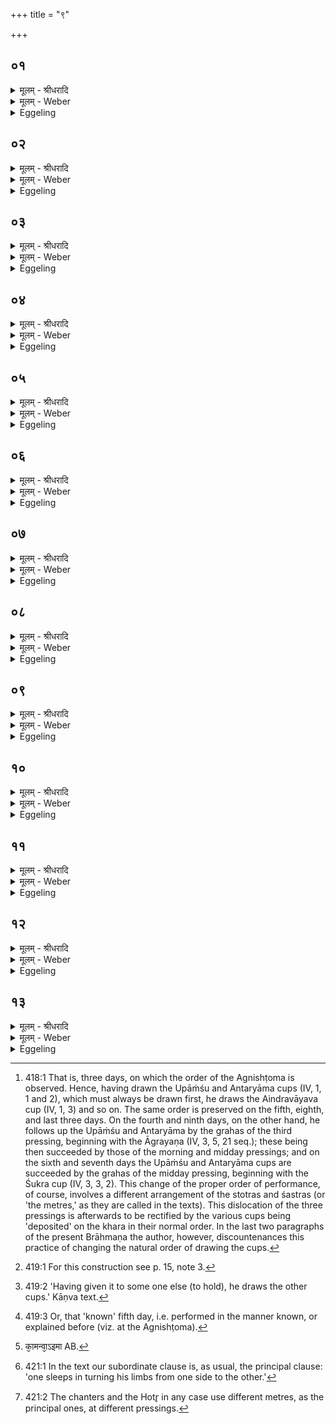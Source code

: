 +++
title = "९"

+++


## ०१
<details><summary>मूलम् - श्रीधरादि</summary>

तद्य᳘त्रैत᳘द्द्वादशाहे᳘न᳘ व्यूढच्छन्दसा य᳘जते॥  
तद्ग्र᳘हा᳘न्व्यूहति᳘ व्यूहत ऽउद्गाता᳘ च हो᳘ता च च्छ᳘न्दाᳫँ᳭सि स᳘ ऽएष प्र᳘ज्ञात[[!!]] ऽएव पू᳘र्व्वस्त्र्यहो᳘ भवति स᳘मूढच्छन्दास्त᳘दैन्द्रवायवा᳘ग्रान्गृह्णाति॥
</details>

<details><summary>मूलम् - Weber</summary>

तद्य᳘त्रैत᳘द्द्वादशाहे᳘नॗ व्यूढछन्दसा य᳘जते॥  
तद्ग्र᳘हाॗन्व्यूहतिॗ व्यूहत उद्गाता᳘ च हो᳘ता च छ᳘न्दांसि स᳘ एष प्र᳘ज्ञा᳘त एव पू᳘र्वस्त्र्यहो᳘ भवति स᳘मूडछन्दास्त᳘दैन्द्रवायवा᳘ग्रान्गृह्णाति॥
</details>

<details><summary>Eggeling</summary>

1. When he performs a twelve days’ sacrifice with transposed metres (Dvādaśāha vyūḍḥachandas), then he (the Adhvaryu) transposes the grahas (cups of Soma); and both the Udgātr̥ and the Hotr̥ transpose the metres. Now there is first that normal Tryaha (triduum), with settled metres [^egg_970]: there he draws the cup beginning with the Aindravāyava.

[^egg_970]: 418:1 That is, three days, on which the order of the Agnishṭoma is observed. Hence, having drawn the Upāṁśu and Antaryāma cups (IV, 1, 1 and 2), which must always be drawn first, he draws the Aindravāyava cup (IV, 1, 3) and so on. The same order is preserved on the fifth, eighth, and last three days. On the fourth and ninth days, on the other hand, he follows up the Upāṁśu and Antaryāma by the grahas of the third pressing, beginning with the Āgrayaṇa (IV, 3, 5, 21 seq.); these being then succeeded by those of the morning and midday pressings; and on the sixth and seventh days the Upāṁśu and Antaryāma cups are succeeded by the grahas of the midday pressing, beginning with the Śukra cup (IV, 3, 3, 2). This change of the proper order of performance, of course, involves a different arrangement of the stotras and śastras (or 'the metres,' as they are called in the texts). This dislocation of the three pressings is afterwards to be rectified by the various cups being 'deposited' on the khara in their normal order. In the last two paragraphs of the present Brāhmaṇa the author, however,  discountenances this practice of changing the natural order of drawing the cups.
</details>

## ०२
<details><summary>मूलम् - श्रीधरादि</summary>

(त्य᳘) अ᳘थ चतुर्थे᳘ ऽह᳘न्व्यूहति॥  
ग्र᳘हा᳘न्व्यूहन्ति च्छ᳘न्दाᳫँ᳭सि त᳘दाग्रयणा᳘ग्रान्गृह्णाति प्राजापत्यं वा᳘ ऽएत᳘च्चतुर्थम᳘हर्भवत्यात्मा वा᳘ ऽआग्रयण᳘ आत्मा वै᳘ प्रजा᳘पतिस्त᳘स्मादाग्रयणा᳘ग्रान्गृह्णाति॥
</details>

<details><summary>मूलम् - Weber</summary>

अ᳘थ चतुर्थे᳘ ऽहॗन्व्यूहति॥  
ग्र᳘हाॗन्यूहन्ति छ᳘न्दांसि त᳘दाग्रयणा᳘ग्रान् गृह्णाति प्राजापत्यं वा᳘ एत᳘च्चतुर्थम᳘हर्भवत्यात्मा वा᳘ आग्रयण आत्मा वै᳘ प्रजा᳘पतिस्त᳘स्मादाग्रयणा᳘ग्रान्गृह्णाति॥
</details>

<details><summary>Eggeling</summary>

2. Then, on the fourth day, he transposes the grahas, and they transpose the metres. There he draws the cups beginning with the Āgrayaṇa,--for that fourth day is Prajāpati's own; and the Āgrayaṇa is the self, and Prajāpati is the self: therefore he draws the cups beginning with the Āgrayaṇa.
</details>

## ०३
<details><summary>मूलम् - श्रीधरादि</summary>

तं᳘ गृहीत्वा न᳘ सादयति॥  
प्राणा वै ग्र᳘हा ने᳘त्प्राणा᳘न्मोह᳘यानी᳘ति मोह᳘येद्ध प्राणान्य᳘साद᳘येत्तं᳘ धार᳘यन्त ऽएवो᳘पासते᳘ ऽथ ग्र᳘हान्गृह्णात्य᳘थ यदा ग्र᳘हान्गृह्णात्य᳘थ य᳘त्रै᳘वैत᳘स्य कालस्त᳘देनᳫँ᳭ हिङ्कृ᳘त्य सादयत्य᳘थैतत्प्र᳘ज्ञातमेव᳘ पञ्चमम᳘हर्भवति त᳘दैन्द्रवा᳘यवाग्रान्गृह्णाति[[!!]]॥
</details>

<details><summary>मूलम् - Weber</summary>

तं᳘ गृहीत्वा न᳘ सादयति॥  
प्राणा वै ग्र᳘हा ने᳘त्प्राणा᳘न्मोह᳘यानी᳘ति मोह᳘येद्ध प्राणान्य᳘साद᳘येत्तं᳘ धार᳘यन्त एवो᳘पासते᳘ ऽथ ग्र᳘हान् गृह्णात्य᳘थ यदा ग्र᳘हान् गृह्णात्य᳘थ य᳘त्रैॗवैत᳘स्य कालस्त᳘देनᳫं हिंकृ᳘त्य सादयत्यथैतत्प्र᳘ज्ञातमेव᳘ पञ्चमम᳘हर्भवति त᳘दैन्द्रवायवा᳘ग्रान् गृह्णाति॥
</details>

<details><summary>Eggeling</summary>

3. Having drawn that (Āgrayaṇa) cup, he does not deposit it--the grahas being the vital airs--lest he should disorder the vital airs [^egg_971]; for he would indeed disorder the vital airs, were he to deposit it. They sit near holding that (cup) [^egg_972]; and (the Adhvaryu) draws (the other) cups; and while he draws the cups, then whenever the time of that cup (in the order of performance comes), he utters 'Hiṁ' and deposits it. Then follows that normal [^egg_973] fifth day; on that he draws the cups beginning with the Aindravāyava.

[^egg_971]: 419:1 For this construction see p. 15, note 3.

[^egg_972]: 419:2 'Having given it to some one else (to hold), he draws the other cups.' Kāṇva text.

[^egg_973]: 419:3 Or, that 'known' fifth day, i.e. performed in the manner known, or explained before (viz. at the Agnishṭoma).
</details>

## ०४
<details><summary>मूलम् - श्रीधरादि</summary>

(त्य᳘) अ᳘थ षष्ठे᳘ ऽह᳘न्व्यूहति॥  
ग्र᳘हा᳘न्व्यूहन्ति च्छ᳘न्दाᳫं᳭सि त᳘च्छुक्रा᳘ग्रान्गृह्णात्यैन्द्रं वा᳘ ऽएतत्षष्ठम᳘हर्भवत्येष वै᳘ शुक्रो य᳘ एष त᳘पत्येष᳘ ऽउ ऽएवे᳘न्द्रस्त᳘स्माच्छुक्रा᳘ग्रान्गृह्णाति॥
</details>

<details><summary>मूलम् - Weber</summary>

अ᳘थ षष्ठे᳘ ऽहॗन्व्यूहति॥  
ग्र᳘हाॗन्व्यूहन्ति छ᳘न्दांसि त᳘छुक्रा᳘ग्रान् गृह्णात्यैन्द्रं वा᳘ एतत्षष्ठम᳘हर्भवत्येष वै᳘ शुक्रो य᳘ एष त᳘पत्येष᳘ उ एवे᳘न्द्रस्त᳘स्माछुक्रा᳘ग्रान् गृह्णाति॥
</details>

<details><summary>Eggeling</summary>

4. Thereupon, on the sixth day, he transposes the grahas, and they transpose the metres. There he draws the cups beginning with the Śukra; for that sixth day is Indra's own, and the Śukra (bright, clear) is he that burns yonder, and he (the sun) indeed is Indra: therefore he draws the cups beginning with the Śukra.
</details>

## ०५
<details><summary>मूलम् - श्रीधरादि</summary>

तं᳘ गृहीत्वा न᳘ सादयति॥  
प्राणा वै ग्र᳘हा ने᳘त्प्राणा᳘न्मोह᳘यानी᳘ति मोह᳘येद्ध प्राणान्य᳘त्साद᳘येत्तं᳘ धार᳘यन्त ऽएवो᳘पासते᳘ ऽथ ग्र᳘हान्गृह्णात्य᳘थयदा ग्र᳘हान्गृह्णात्य᳘थ य᳘त्रै᳘वैत᳘स्य कालस्त᳘देनᳫँ᳭ सादयति॥
</details>

<details><summary>मूलम् - Weber</summary>

तं᳘ गृहीत्वा न᳘ सादयति॥  
प्राणा वै ग्र᳘हा ने᳘त्प्राणान्मोह᳘यानी᳘ति मोह᳘येद्ध प्राणान्य᳘त्साद᳘येत्तं᳘ धार᳘यन्त एवो᳘पासते᳘ ऽथ ग्र᳘हान् गृह्णात्य᳘थ यदा ग्र᳘हान् गृह्णात्य᳘थ य᳘त्रैॗवैत᳘स्य कालस्त᳘देनᳫं सादयति॥
</details>

<details><summary>Eggeling</summary>

5. Having drawn that (cup), he does not deposit it--the grahas being the vital airs--lest he should disorder the vital airs; for he would indeed disorder the vital airs, were he to deposit it. They sit near

holding that (cup); and he draws (the other) cups; and while he draws the cups, then whenever the time of that (cup comes), he deposits it.
</details>

## ०६
<details><summary>मूलम् - श्रीधरादि</summary>

(त्य᳘) अ᳘थ सप्तमे᳘ ऽह᳘न्व्यूहति॥  
ग्र᳘हा᳘न्व्यूहन्ति च्छ᳘न्दाᳫँ᳭सि त᳘च्छुक्रा᳘ग्रान्गृह्णाति बा᳘र्हतं वा᳘ ऽएत᳘त्सप्तमम᳘हर्भवत्येष वै᳘ शुक्रो य᳘ एष त᳘पत्येष उ ऽएव᳘ बृहंस्त᳘स्माच्छुक्रा᳘ग्रान्गृह्णाति॥
</details>

<details><summary>मूलम् - Weber</summary>

अ᳘थ सप्तमे᳘ ऽहॗन्व्यूहति॥  
ग्र᳘हाॗन्व्यूहन्ति छ᳘न्दांसि त᳘छुक्रा᳘ग्रान् गृह्णाति बा᳘र्हतं वा᳘ एत᳘त्सप्तमम᳘हर्भवत्येष वै᳘ शुक्रो य᳘ एष त᳘पत्येष उ एव᳘ बृहंस्त᳘स्माछुक्रा᳘ग्रान् गृह्णाति॥
</details>

<details><summary>Eggeling</summary>

6. Then, on the seventh day, he transposes the grahas, and they transpose the metres. There he draws the cups beginning with the Śukra cup; for that seventh day belongs to the Br̥hatī ('great' metre); for the Śukra is he that burns yonder, and he indeed is great: therefore he draws the cups beginning with the Śukra.
</details>

## ०७
<details><summary>मूलम् - श्रीधरादि</summary>

तं᳘ गृहीत्वा न᳘ सादयति॥  
प्राणा वै ग्र᳘हा ने᳘त्प्राणा᳘न्मोह᳘यानी᳘ति मोह᳘येद्ध प्राणान्य᳘त्साद᳘येत्तं᳘ धार᳘यन्त ऽएवो᳘पासते᳘ ऽथ ग्र᳘हान्गृह्णात्य᳘थ यदा ग्र᳘हान्गृह्णात्य᳘थ य᳘त्रै᳘वैत᳘स्य कालस्त᳘देनᳫँ᳭ सादयत्य᳘थैतत्प्र᳘ज्ञातमे᳘वाष्टमम᳘हर्भवति त᳘दैन्द्रवायवा᳘ग्रान्गृह्णाति॥
</details>

<details><summary>मूलम् - Weber</summary>

तं᳘ गृहीत्वा न᳘ सादयति॥  
प्राणा वै ग्र᳘हा ने᳘त्प्राणा᳘न्मोह᳘यानी᳘ति मोह᳘येद्ध प्राणान्य᳘त्साद᳘येत्तं᳘ धार᳘यन्त एवो᳘पासते᳘ ऽथ ग्र᳘हान् गृह्णात्य᳘थ यदा ग्र᳘हान् गृह्णात्य᳘थ य᳘त्रैॗवैत᳘स्य कालस्त᳘देनᳫं सादयत्य᳘थैतत्प्र᳘ज्ञातमेॗवाष्टमम᳘हर्भवति त᳘दैन्द्रवायवा᳘ग्रान् गृह्णाति॥
</details>

<details><summary>Eggeling</summary>

7. Having drawn that (cup), he does not deposit it--the grahas being the vital airs--lest he should disorder the vital airs; for he would indeed disorder the vital airs, were he to deposit it. They sit near holding that (cup); and he draws the (other) cups; and while he draws the cups, then whenever the time of that (cup comes), he deposits it. Then follows that normal eighth day: there he draws the cups beginning with the Aindravāyava.
</details>

## ०८
<details><summary>मूलम् - श्रीधरादि</summary>

(त्य᳘) अ᳘थ नवमे᳘ ऽह᳘न्व्यूहति॥  
ग्र᳘हा᳘न्व्यूहन्ति च्छ᳘न्दाᳫँ᳭सि त᳘दाग्रयणा᳘ग्रान्गृह्णाति जा᳘गतं वा᳘ ऽएत᳘न्नवमम᳘हर्भवत्यात्मा वा᳘ ऽआग्रयणः स᳘र्व्वं वा᳘ ऽइद᳘मात्मा ज᳘गत्त᳘स्मादाग्रयणा᳘ग्रान्गृह्णाति॥
</details>

<details><summary>मूलम् - Weber</summary>

अ᳘थ नवमे᳘ ऽहॗन्व्यूहति॥  
ग्र᳘हाॗन्व्यूहन्ति छ᳘न्दांसि त᳘दाग्रयणा᳘ग्रान् गृह्णाति जा᳘गतं वा᳘ एत᳘न्नवमम᳘हर्भवत्यात्मा वा᳘ आग्रयणः स᳘र्वं वा᳘ इद᳘मात्मा ज᳘गत्त᳘स्मादाग्रयणा᳘ग्रान् गृह्णाति॥
</details>

<details><summary>Eggeling</summary>

8. Then, on the ninth day, he transposes the grahas, and they transpose the metres. There he draws the cups beginning with the Āgrayaṇa; for that ninth day belongs to the Jagatī (metre), and the Āgrayaṇa is the self, and the self (soul) is this whole world (jagat): therefore he draws the cups beginning with the Āgrayaṇa.
</details>

## ०९
<details><summary>मूलम् - श्रीधरादि</summary>

तं᳘ गृहीत्वा न᳘ सादयति॥  
प्राणा वै ग्र᳘हा ने᳘त्प्राणा᳘न्मोह᳘यानी᳘ति मोह᳘येद्ध प्राणान्य᳘त्साद᳘येत्तं᳘ धार᳘यन्त ए᳘वोपासते᳘ ऽथ ग्र᳘हान्गृह्णात्य᳘थ यदा ग्र᳘हान्गृह्णात्य᳘थ य᳘त्रै᳘वैत᳘स्य कालस्त᳘देनᳫँ᳭ हिङ्कृ᳘त्य सादयति॥
</details>

<details><summary>मूलम् - Weber</summary>

तं᳘ गृहीत्वा न᳘ सादयति॥  
प्राणा वै ग्र᳘हा ने᳘त्प्राणा᳘न्मोह᳘यानी᳘ति मोह᳘येद्ध प्राणान्य᳘त्साद᳘येत्तं धार᳘यन्त एॗवोपासते᳘ ऽथ ग्र᳘हान् गृह्णात्य᳘थ यदा ग्र᳘हान् गृह्णात्य᳘थ य᳘त्रैॗवैत᳘स्य कालस्त᳘देनᳫं हिंकृ᳘त्य सादयति॥
</details>

<details><summary>Eggeling</summary>

9. Having drawn it, he does not deposit it--the grahas being the vital airs--lest he should disorder the vital airs; for he would indeed disorder the vital airs, were he to deposit it. They sit near holding that (cup); and he draws the (other) cups; and while he draws the cups, when the time of that (cup comes), he utters 'Hiṁ' and deposits it.
</details>

## १०
<details><summary>मूलम् - श्रीधरादि</summary>

त᳘दाहुः॥  
(र्न᳘) न᳘ व्यूहेद्ग्र᳘हान्प्राणा वै ग्र᳘हा ने᳘त्प्राणा᳘न्मोह᳘यानी᳘ति मोह᳘येद्ध प्राणान्यद्व्यू᳘हेत्त᳘स्मान्न᳘ व्यूहेत्॥
</details>

<details><summary>मूलम् - Weber</summary>

त᳘दाहुः॥  
नॗ व्यूहेद्ग्र᳘हान्प्राणा वै ग्र᳘हा ने᳘त्प्राणा᳘न्मोह᳘यानी᳘ति मोह᳘येद्ध प्राणान्यद्व्यू᳘हेत्त᳘स्मान्नॗ व्यूहेत्॥
</details>

<details><summary>Eggeling</summary>

10. Now they say, He should not transpose the

cups--the cups being the vital airs--lest he should disorder the vital airs; for he would indeed disorder the vital airs, were he to transpose them: therefore he should not transpose (the cups).
</details>

## ११
<details><summary>मूलम् - श्रीधरादि</summary>

(त्त᳘) त᳘दु᳘ व्यूहेदेव[[!!]]॥  
(वा᳘ ऽ) अ᳘ङ्गानि वै ग्र᳘हाः का᳘मं वा᳘ ऽइमान्य᳘ङ्गानि व्यत्या᳘सᳫँ᳭शेते त᳘स्मादु᳘ व्यूहेदेव[[!!]]॥
</details>

<details><summary>मूलम् - Weber</summary>

त᳘दुॗ व्यूहेदेव᳟॥  
अ᳘ङ्गानि वै ग्र᳘हाः का᳘मं वा᳘ इमान्य᳘ङ्गानि [^wbr_1] व्यत्या᳘सं शेते त᳘स्मादुॗ व्यूहेदेव᳟॥  

[^wbr_1]: का᳘मन्वा᳘ऽइमा AB.
</details>

<details><summary>Eggeling</summary>

11. But let him, nevertheless, transpose them; for the cups are the limbs, and in sleeping one likes to turn [^egg_974] his limbs from one side to the other: therefore let him nevertheless transpose them.

[^egg_974]: 421:1 In the text our subordinate clause is, as usual, the principal clause: 'one sleeps in turning his limbs from one side to the other.'
</details>

## १२
<details><summary>मूलम् - श्रीधरादि</summary>

त᳘दु᳘ नैव᳘ व्यूहेत्॥  
(त्प्रा) प्राणा वै ग्र᳘हा ने᳘त्प्राणा᳘न्मोह᳘यानी᳘ति मोह᳘येद्ध प्राणान्यद्व्यू᳘हेत्त᳘स्मान्न᳘ व्यूहेत्॥
</details>

<details><summary>मूलम् - Weber</summary>

त᳘दुॗ नैवॗ व्यूहेत्॥  
प्राणा वै ग्र᳘हा ने᳘त्प्राणा᳘न्मोह᳘यानी᳘ति मोह᳘येद्ध प्राणान्यद्व्यू᳘हेत्त᳘स्मान्नॗ व्यूहेत्॥
</details>

<details><summary>Eggeling</summary>

12. Nevertheless, he should not transpose them--the cups being the vital airs--lest he should disorder the vital airs; for he would indeed disorder the vital airs, were he to transpose (the cups): therefore let him not transpose them.
</details>

## १३
<details><summary>मूलम् - श्रीधरादि</summary>

(त्किं) किं नु त᳘त्राध्वर्योः[[!!]]॥  
(र्य᳘) य᳘दुद्गाता᳘ च हो᳘ता च च्छ᳘न्दाᳫँ᳭सि व्यू᳘हत एतद्वा᳘ अध्वर्यु᳘र्व्यूहति ग्र᳘हान्य᳘दैन्द्रवायवा᳘ग्रान्प्रातःसवने᳘ गृह्णा᳘ति शुक्रा᳘ग्रान्मा᳘ध्यन्दिने स᳘वन ऽआग्रयणा᳘ग्रांस्तृतीयसवने[[!!]]॥
</details>
<details><summary>मूलम् - Weber</summary>

किं नु त᳘त्राध्वर्यो᳟॥  
य᳘दुद्गाता᳘ च हो᳘ता च छ᳘न्दांसि व्यू᳘हत एतद्वा᳘ अधर्युॗर्व्यूहति ग्र᳘हान्य᳘दैन्द्रवायवा᳘ग्रान्प्रातःसवने᳘ गृह्णा᳘ति शुक्रा᳘ग्रान्मा᳘ध्यन्दिने स᳘वन आग्रयणा᳘ग्रांस्तृतीयसवने᳟॥
</details>
<details><summary>Eggeling</summary>

13. What, then, is the Adhvaryu to do in that case, when both the Udgātr̥ and Hotr̥ transpose (change) the metres [^egg_975]? In that, at the morning pressing, he draws first the Aindravāyava cup; and at the midday pressing the Śukra cup; and at the evening pressing the Āgrayaṇa cup,--thereby forsooth the Adhvaryu transposes (the cups).

[^egg_975]: 421:2 The chanters and the Hotr̥ in any case use different metres, as the principal ones, at different pressings.
</details>

